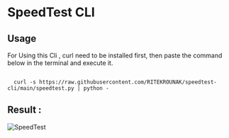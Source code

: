 # SpeedTest CLI

## Usage

For Using this Cli , curl need to be installed first, then paste the command below in the terminal and execute it.


```

  curl -s https://raw.githubusercontent.com/RITEKROUNAK/speedtest-cli/main/speedtest.py | python -

```

## Result :


![SpeedTest](https://user-images.githubusercontent.com/64047505/133936781-a6b8f57f-1ca8-4c65-bc46-cb03840ecf3d.png)
